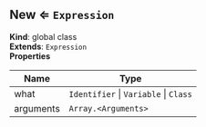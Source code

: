 <a name="New"></a>

## New ⇐ <code>Expression</code>
**Kind**: global class  
**Extends**: <code>Expression</code>  
**Properties**

| Name | Type |
| --- | --- |
| what | <code>Identifier</code> \| <code>Variable</code> \| <code>Class</code> | 
| arguments | <code>Array.&lt;Arguments&gt;</code> | 

